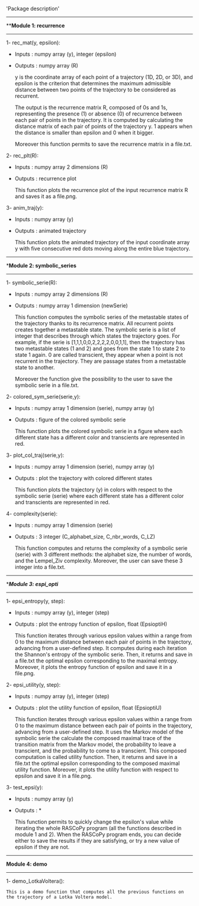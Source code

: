 'Package description'

**************************************************************
**********************Module 1: recurrence********************
**************************************************************

1- rec_mat(y, epsilon):

* Inputs : numpy array (y), integer (epsilon)
* Outputs : numpy array (R)

	y is the coordinate array of each point of a trajectory (1D, 2D, or 3D), and epsilon is the criterion that determines the maximum admissible distance between two points of the trajectory to be considered as recurrent.

	The output is the recurrence matrix R, composed of 0s and 1s, representing the presence (1) or absence (0) of recurrence between each pair of points in the trajectory. It is computed by calculating the distance matrix of each pair of points of the trajectory y. 1 appears when the distance is smaller than epsilon and 0 when it bigger.

	Moreover this function permits to save the recurrence matrix in a file.txt.


2- rec_plt(R):

* Inputs : numpy array 2 dimensions (R)
* Outputs : recurrence plot

	This function plots the recurrence plot of the input recurrence matrix R and saves it as a file.png.


3- anim_traj(y):

* Inputs : numpy array (y)
* Outputs : animated trajectory

	This function plots the animated trajectory of the input coordinate array y with five consecutive red dots moving along the entire blue trajectory.

**************************************************************
*******************Module 2: symbolic_series******************
**************************************************************

1- symbolic_serie(R):

* Inputs : numpy array 2 dimensions (R)
* Outputs : numpy array 1 dimension (newSerie)

	This function computes the symbolic series of the metastable states of the trajectory thanks to its recurrence matrix. All recurrent points creates together a metastable state. The symbolic serie is a list of integer that describes through which states the trajectory goes. For example, if the serie is [1,1,1,0,0,2,2,2,2,0,0,1,1], then the trajectory has two metastable states (1 and 2) and goes from the state 1 to state 2 to state 1 again. 0 are called transcient, they appear when a point is not recurrent in the trajectory. They are passage states from a metastable state to another.
	
	Moreover the function give the possibility to the user to save the symbolic serie in a file.txt.


2- colored_sym_serie(serie,y):

* Inputs : numpy array 1 dimension (serie), numpy array (y)
* Outputs : figure of the colored symbolic serie

	This function plots the colored symbolic serie in a figure where each different state has a different color and transcients are represented in red. 

3- plot_col_traj(serie,y):

* Inputs : numpy array 1 dimension (serie), numpy array (y)
* Outputs : plot the trajectory with colored different states

	This function plots the trajectory (y) in colors with respect to the symbolic serie (serie) where each different state has a different color and transcients are represented in red. 


4- complexity(serie):

* Inputs : numpy array 1 dimension (serie)
* Outputs : 3 integer (C_alphabet_size, C_nbr_words, C_LZ)

	This function computes and returns the complexity of a symbolic serie (serie) with 3 different methods: the alphabet size, the number of words, and the Lempel_Ziv complexity. Moreover, the user can save these 3 integer into a file.txt.



**************************************************************
**********************Module 3: espi_opti*********************
**************************************************************

1- epsi_entropy(y, step):

* Inputs : numpy array (y), integer (step)
* Outputs : plot the entropy function of epsilon, 
			float	(EpsioptiH)

	This function iterates through various epsilon values within a range from 0 to the maximum distance between each pair of points in the trajectory, advancing from a user-defined step. It computes during each iteration the Shannon's entropy of the symbolic serie. Then, it returns and save in a file.txt the optimal epsilon corresponding to the maximal entropy. Moreover, it plots the entropy function of epsilon and save it in a file.png.


2- epsi_utility(y, step):

* Inputs : numpy array (y), integer (step)
* Outputs : plot the utility function of epsilon, 
			float	(EpsioptiU)

	This function iterates through various epsilon values within a range from 0 to the maximum distance between each pair of points in the trajectory, advancing from a user-defined step. It uses the Markov model of the symbolic serie the calculate the composed maximal trace of the transition matrix from the Markov model, the probability to leave a transcient, and the probability to come to a transcient. This composed computation is called utility function. Then, it returns and save in a file.txt the optimal epsilon corresponding to the composed maximal utility function. Moreover, it plots the utility function with respect to epsilon and save it in a file.png.


3- test_epsi(y):

* Inputs : numpy array (y)
* Outputs : *

	This function permits to quickly change the epsilon's value while iterating the whole RASCoPy program (all the functions described in module 1 and 2). When the RASCoPy program ends, you can decide either to save the results if they are satisfying, or try a new value of epsilon if they are not.


**************************************************************
************************Module 4: demo************************
**************************************************************

1- demo_LotkaVoltera():

	This is a demo function that computes all the previous functions on the trajectory of a Lotka Voltera model.
